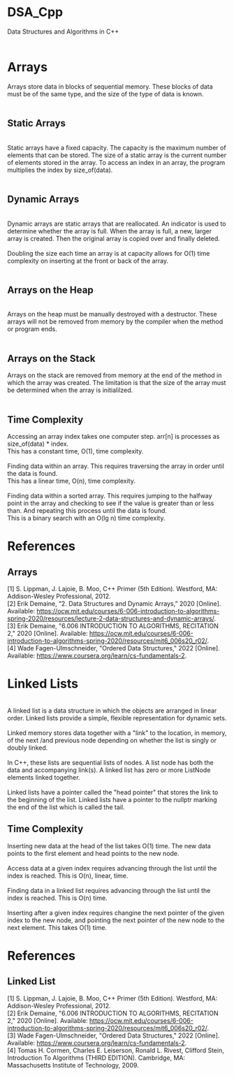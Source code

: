 # DSA_Cpp
Data Structures and Algorithms in C++ <br/>
<br/>
# Arrays <br/>

Arrays store data in blocks of sequential memory.  These blocks of data must be of the same type, and the size of the type of data is known. <br/>
<br/>

## Static Arrays <br/>
<br/>
Static arrays have a fixed capacity.  The capacity is the maximum number of elements that can be stored.  The size of a static array is the current number of elements stored in the array.  To access an index in an array, the program multiplies the index by size_of(data). <br/>
<br/>

## Dynamic Arrays <br/>
<br/>
Dynamic arrays are static arrays that are reallocated.  An indicator is used to determine whether the array is full.  When the array is full, a new, larger array is created.  Then the original array is copied over and finally deleted.<br/>
<br/>
Doubling the size each time an array is at capacity allows for O(1) time complexity on inserting at the front or back of the array. <br/>
<br/>

## Arrays on the Heap <br/>
<br/>
Arrays on the heap must be manually destroyed with a destructor.  These arrays will not be removed from memory by the compiler when the method or program ends. <br/>
<br/>

## Arrays on the Stack <br/>
Arrays on the stack are removed from memory at the end of the method in which the array was created.  The limitation is that the size of the array must be determined when the array is initialilzed. <br/>
<br/>

## Time Complexity  <br/>
Accessing an array index takes one computer step.  arr[n] is processes as size_of(data) * index. <br/>
This has a constant time, O(1), time complexity. <br/>
<br/>
Finding data within an array.  This requires traversing the array in order until the data is found.  <br/>
This has a linear time, O(n), time complexity. <br/>
<br/>
Finding data within a sorted array.  This requires jumping to the halfway point in the array and checking to see if the value is greater than or less than.  And repeating this process until the data is found. <br/>
This is a binary search with an O(lg n) time complexity. <br/>

# References <br/>
## Arrays <br/>
[1] S. Lippman, J. Lajoie, B. Moo, C++ Primer (5th Edition). Westford, MA: Addison-Wesley Professional, 2012. <br/>
[2] Erik Demaine, “2. Data Structures and Dynamic Arrays,” 2020 [Online]. Available: https://ocw.mit.edu/courses/6-006-introduction-to-algorithms-spring-2020/resources/lecture-2-data-structures-and-dynamic-arrays/. <br/>
[3] Erik Demaine, "6.006 INTRODUCTION TO ALGORITHMS, RECITATION 2," 2020 [Online]. Available: https://ocw.mit.edu/courses/6-006-introduction-to-algorithms-spring-2020/resources/mit6_006s20_r02/. <br/>
[4] Wade Fagen-Ulmschneider, "Ordered Data Structures," 2022 [Online].  Available: https://www.coursera.org/learn/cs-fundamentals-2. <br/>

# Linked Lists <br/>
<br/>
A linked list is a data structure in which the objects are arranged in linear order.  Linked lists provide a simple, flexible representation for dynamic sets. <br/>
<br/>
Linked memory stores data together with a "link" to the location, in memory, of the next /and previous node depending on whether the list is singly or doubly linked. <br/>
<br/>
In C++, these lists are sequential lists of nodes.  A list node has both the data and accompanying link(s).  A linked list has zero or more ListNode elements linked together. <br/>
<br/>
Linked lists have a pointer called the "head pointer" that stores the link to the beginning of the list.  Linked lists have a pointer to the nullptr marking the end of the list which is called the tail. <br/>

## Time Complexity  <br/>

Inserting new data at the head of the list takes O(1) time.  The new data points to the first element and head points to the new node.<br/>
<br/>
Access data at a given index requires advancing through the list until the index is reached.  This is O(n), linear, time. <br/>
<br/>
Finding data in a linked list requires advancing through the list until the index is reached.  This is O(n) time. <br/>
<br/>
Inserting after a given index requires changine the next pointer of the given index to the new node, and pointing the next pointer of the new node to the next element.  This takes O(1) time.<br/>

# References <br/>
## Linked List <br/>
[1] S. Lippman, J. Lajoie, B. Moo, C++ Primer (5th Edition). Westford, MA: Addison-Wesley Professional, 2012. <br/>
[2] Erik Demaine, "6.006 INTRODUCTION TO ALGORITHMS, RECITATION 2," 2020 [Online]. Available: https://ocw.mit.edu/courses/6-006-introduction-to-algorithms-spring-2020/resources/mit6_006s20_r02/. <br/>
[3] Wade Fagen-Ulmschneider, "Ordered Data Structures," 2022 [Online].  Available: https://www.coursera.org/learn/cs-fundamentals-2. <br/>
[4] Tomas H. Cormen, Charles E. Leiserson, Ronald L. Rivest, Clifford Stein, Introduction To Algorithms (THIRD EDITION). Cambridge, MA: Massachusetts Institute of Technology, 2009. <br/>

